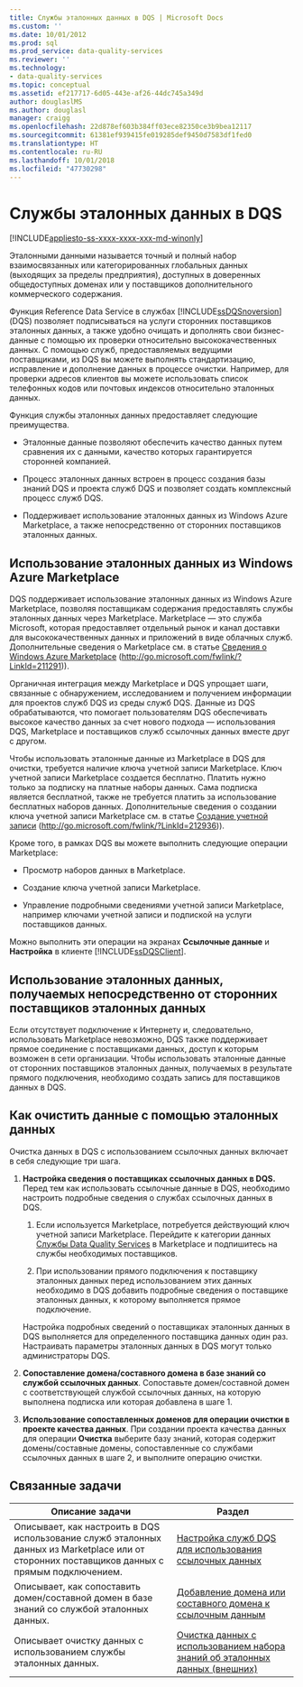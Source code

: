 ```yaml
---
title: Службы эталонных данных в DQS | Microsoft Docs
ms.custom: ''
ms.date: 10/01/2012
ms.prod: sql
ms.prod_service: data-quality-services
ms.reviewer: ''
ms.technology:
- data-quality-services
ms.topic: conceptual
ms.assetid: ef217717-6d05-443e-af26-44dc745a349d
author: douglaslMS
ms.author: douglasl
manager: craigg
ms.openlocfilehash: 22d878ef603b384ff03ece82350ce3b9bea12117
ms.sourcegitcommit: 61381ef939415fe019285def9450d7583df1fed0
ms.translationtype: HT
ms.contentlocale: ru-RU
ms.lasthandoff: 10/01/2018
ms.locfileid: "47730298"
---
```

# <a name="reference-data-services-in-dqs"></a>Службы эталонных данных в DQS

[!INCLUDE[appliesto-ss-xxxx-xxxx-xxx-md-winonly](../includes/appliesto-ss-xxxx-xxxx-xxx-md-winonly.md)]

  Эталонными данными называется точный и полный набор взаимосвязанных или категорированных глобальных данных (выходящих за пределы предприятия), доступных в доверенных общедоступных доменах или у поставщиков дополнительного коммерческого содержания.  
  
 Функция Reference Data Service в службах [!INCLUDE[ssDQSnoversion](../includes/ssdqsnoversion-md.md)] (DQS) позволяет подписываться на услуги сторонних поставщиков эталонных данных, а также удобно очищать и дополнять свои бизнес-данные с помощью их проверки относительно высококачественных данных. С помощью служб, предоставляемых ведущими поставщиками, из DQS вы можете выполнять стандартизацию, исправление и дополнение данных в процессе очистки. Например, для проверки адресов клиентов вы можете использовать список телефонных кодов или почтовых индексов относительно эталонных данных.  
  
 Функция службы эталонных данных предоставляет следующие преимущества.  
  
-   Эталонные данные позволяют обеспечить качество данных путем сравнения их с данными, качество которых гарантируется сторонней компанией.  
  
-   Процесс эталонных данных встроен в процесс создания базы знаний DQS и проекта служб DQS и позволяет создать комплексный процесс служб DQS.  
  
-   Поддерживает использование эталонных данных из Windows Azure Marketplace, а также непосредственно от сторонних поставщиков эталонных данных.  
  
##  <a name="Marketplace"></a> Использование эталонных данных из Windows Azure Marketplace  
 DQS поддерживает использование эталонных данных из Windows Azure Marketplace, позволяя поставщикам содержания предоставлять службы эталонных данных через Marketplace. Marketplace — это служба Microsoft, которая предоставляет отдельный рынок и канал доставки для высококачественных данных и приложений в виде облачных служб. Дополнительные сведения о Marketplace см. в статье [Сведения о Windows Azure Marketplace](http://go.microsoft.com/fwlink/?LinkId=211291) (http://go.microsoft.com/fwlink/?LinkId=211291)).  
  
 Органичная интеграция между Marketplace и DQS упрощает шаги, связанные с обнаружением, исследованием и получением информации для проектов служб DQS из среды служб DQS. Данные из DQS обрабатываются, что помогает пользователям DQS обеспечивать высокое качество данных за счет нового подхода — использования DQS, Marketplace и поставщиков служб ссылочных данных вместе друг с другом.  
  
 Чтобы использовать эталонные данные из Marketplace в DQS для очистки, требуется наличие ключа учетной записи Marketplace. Ключ учетной записи Marketplace создается бесплатно. Платить нужно только за подписку на платные наборы данных. Сама подписка является бесплатной, также не требуется платить за использование бесплатных наборов данных. Дополнительные сведения о создании ключа учетной записи Marketplace см. в статье [Создание учетной записи](http://go.microsoft.com/fwlink/?LinkId=212936) (http://go.microsoft.com/fwlink/?LinkId=212936)).  
  
 Кроме того, в рамках DQS вы можете выполнить следующие операции Marketplace:  
  
-   Просмотр наборов данных в Marketplace.  
  
-   Создание ключа учетной записи Marketplace.  
  
-   Управление подробными сведениями учетной записи Marketplace, например ключами учетной записи и подпиской на услуги поставщиков данных.  
  
 Можно выполнить эти операции на экранах **Ссылочные данные** и **Настройка** в клиенте [!INCLUDE[ssDQSClient](../includes/ssdqsclient-md.md)].  
  
##  <a name="Direct"></a> Использование эталонных данных, получаемых непосредственно от сторонних поставщиков эталонных данных  
 Если отсутствует подключение к Интернету и, следовательно, использовать Marketplace невозможно, DQS также поддерживает прямое соединение с поставщиками данных, доступ к которым возможен в сети организации. Чтобы использовать эталонные данные от сторонних поставщиков эталонных данных, получаемых в результате прямого подключения, необходимо создать запись для поставщиков данных в DQS.  
  
##  <a name="HowToCleanse"></a> Как очистить данные с помощью эталонных данных  
 Очистка данных в DQS с использованием ссылочных данных включает в себя следующие три шага.  
  
1.  **Настройка сведения о поставщиках ссылочных данных в DQS.** Перед тем как использовать ссылочные данные в DQS, необходимо настроить подробные сведения о службах ссылочных данных в DQS.  
  
    1.  Если используется Marketplace, потребуется действующий ключ учетной записи Marketplace. Перейдите к категории данных [Службы Data Quality Services](http://go.microsoft.com/fwlink/?LinkId=227587) в Marketplace и подпишитесь на службы необходимых поставщиков.  
  
    2.  При использовании прямого подключения к поставщику эталонных данных перед использованием этих данных необходимо в DQS добавить подробные сведения о поставщике эталонных данных, к которому выполняется прямое подключение.  
  
     Настройка подробных сведений о поставщиках эталонных данных в DQS выполняется для определенного поставщика данных один раз. Настраивать параметры эталонных данных в DQS могут только администраторы DQS.  
  
2.  **Сопоставление домена/составного домена в базе знаний со службой ссылочных данных**. Сопоставьте домен/составной домен с соответствующей службой ссылочных данных, на которую выполнена подписка или которая добавлена в шаге 1.  
  
3.  **Использование сопоставленных доменов для операции очистки в проекте качества данных**. При создании проекта качества данных для операции **Очистка** выберите базу знаний, которая содержит домены/составные домены, сопоставленные со службами ссылочных данных в шаге 2, и выполните операцию очистки.  
  
## <a name="related-tasks"></a>Связанные задачи  
  
|Описание задачи|Раздел|  
|----------------------|-----------|  
|Описывает, как настроить в DQS использование служб эталонных данных из Marketplace или от сторонних поставщиков данных с прямым подключением.|[Настройка служб DQS для использования ссылочных данных](../data-quality-services/configure-dqs-to-use-reference-data.md)|  
|Описывает, как сопоставить домен/составной домен в базе знаний со службой эталонных данных.|[Добавление домена или составного домена к ссылочным данным](../data-quality-services/attach-domain-or-composite-domain-to-reference-data.md)|  
|Описывает очистку данных с использованием службы эталонных данных.|[Очистка данных с использованием набора знаний об эталонных данных &#40;внешних&#41;](../data-quality-services/cleanse-data-using-reference-data-external-knowledge.md)|  
  
  
